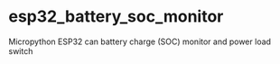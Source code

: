 # esp32_battery_soc_monitor
Micropython ESP32 can battery charge (SOC) monitor and power load switch
